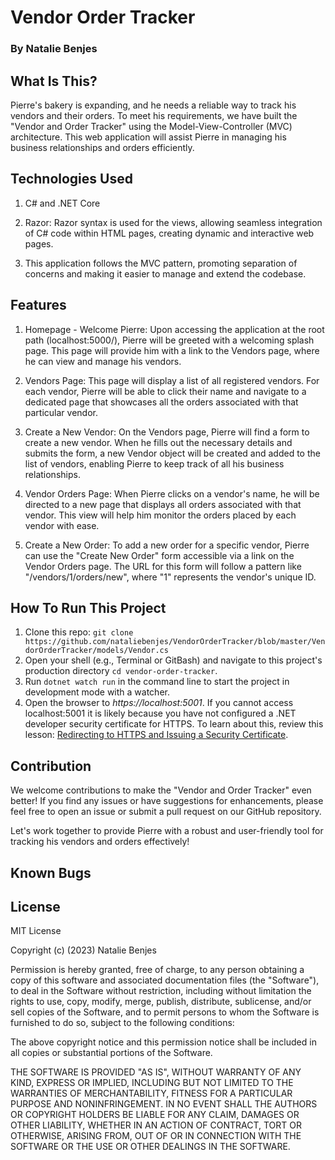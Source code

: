 # Vendor Order Tracker

### By Natalie Benjes

## What Is This?

 Pierre's bakery is expanding, and he needs a reliable way to track his vendors and their orders. To meet his requirements, we have built the "Vendor and Order Tracker" using the Model-View-Controller (MVC) architecture. This web application will assist Pierre in managing his business relationships and orders efficiently.

## Technologies Used
1. C# and .NET Core

2. Razor: Razor syntax is used for the views, allowing seamless integration of C# code within HTML pages, creating dynamic and interactive web pages.

3. This application follows the MVC pattern, promoting separation of concerns and making it easier to manage and extend the codebase.

## Features
1. Homepage - Welcome Pierre: Upon accessing the application at the root path (localhost:5000/), Pierre will be greeted with a welcoming splash page. This page will provide him with a link to the Vendors page, where he can view and manage his vendors.

2. Vendors Page: This page will display a list of all registered vendors. For each vendor, Pierre will be able to click their name and navigate to a dedicated page that showcases all the orders associated with that particular vendor.

3. Create a New Vendor: On the Vendors page, Pierre will find a form to create a new vendor. When he fills out the necessary details and submits the form, a new Vendor object will be created and added to the list of vendors, enabling Pierre to keep track of all his business relationships.

4. Vendor Orders Page: When Pierre clicks on a vendor's name, he will be directed to a new page that displays all orders associated with that vendor. This view will help him monitor the orders placed by each vendor with ease.

5. Create a New Order: To add a new order for a specific vendor, Pierre can use the "Create New Order" form accessible via a link on the Vendor Orders page. The URL for this form will follow a pattern like "/vendors/1/orders/new", where "1" represents the vendor's unique ID.



## How To Run This Project

1. Clone this repo: `git clone https://github.com/nataliebenjes/VendorOrderTracker/blob/master/VendorOrderTracker/models/Vendor.cs`
2. Open your shell (e.g., Terminal or GitBash) and navigate to this project's production directory `cd vendor-order-tracker`. 
3. Run `dotnet watch run` in the command line to start the project in development mode with a watcher.
4. Open the browser to _https://localhost:5001_. If you cannot access localhost:5001 it is likely because you have not configured a .NET developer security certificate for HTTPS. To learn about this, review this lesson: [Redirecting to HTTPS and Issuing a Security Certificate](https://www.learnhowtoprogram.com/c-and-net/basic-web-applications/redirecting-to-https-and-issuing-a-security-certificate).

## Contribution

We welcome contributions to make the "Vendor and Order Tracker" even better! If you find any issues or have suggestions for enhancements, please feel free to open an issue or submit a pull request on our GitHub repository.

Let's work together to provide Pierre with a robust and user-friendly tool for tracking his vendors and orders effectively!

## Known Bugs


## License

MIT License

Copyright (c) (2023) Natalie Benjes

Permission is hereby granted, free of charge, to any person obtaining a copy
of this software and associated documentation files (the "Software"), to deal
in the Software without restriction, including without limitation the rights
to use, copy, modify, merge, publish, distribute, sublicense, and/or sell
copies of the Software, and to permit persons to whom the Software is
furnished to do so, subject to the following conditions:

The above copyright notice and this permission notice shall be included in all
copies or substantial portions of the Software.

THE SOFTWARE IS PROVIDED "AS IS", WITHOUT WARRANTY OF ANY KIND, EXPRESS OR
IMPLIED, INCLUDING BUT NOT LIMITED TO THE WARRANTIES OF MERCHANTABILITY,
FITNESS FOR A PARTICULAR PURPOSE AND NONINFRINGEMENT. IN NO EVENT SHALL THE
AUTHORS OR COPYRIGHT HOLDERS BE LIABLE FOR ANY CLAIM, DAMAGES OR OTHER
LIABILITY, WHETHER IN AN ACTION OF CONTRACT, TORT OR OTHERWISE, ARISING FROM,
OUT OF OR IN CONNECTION WITH THE SOFTWARE OR THE USE OR OTHER DEALINGS IN THE
SOFTWARE.
